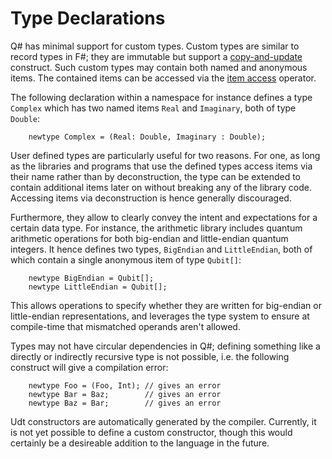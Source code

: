 # Type Declarations

Q# has minimal support for custom types. Custom types are similar to record types in F#; they are immutable but support a [copy-and-update](https://github.com/microsoft/qsharp-language/tree/beheim/specs/Specifications/Language) construct. 
Such custom types may contain both named and anonymous items. 
The contained items can be accessed via the [item access](https://github.com/microsoft/qsharp-language/tree/beheim/specs/Specifications/Language) operator.

The following declaration within a namespace for instance defines a type `Complex` which has two named items `Real` and `Imaginary`, both of type `Double`:
```qsharp
    newtype Complex = (Real: Double, Imaginary : Double);
```

User defined types are particularly useful for two reasons. For one, 
as long as the libraries and programs that use the defined types access items via their name rather than by deconstruction, the type can be extended to contain additional items later on without breaking any of the library code. Accessing items via deconstruction is hence generally discouraged.

Furthermore, they allow to clearly convey the intent and expectations for a certain data type. For instance, the arithmetic library includes quantum arithmetic operations for both big-endian and little-endian quantum integers.
It hence defines two types, `BigEndian` and `LittleEndian`, both of which contain a single anonymous item of type `Qubit[]`:
```qsharp
    newtype BigEndian = Qubit[];
    newtype LittleEndian = Qubit[];
```
This allows operations to specify whether they are written for big-endian or little-endian representations, and leverages the type system to ensure at compile-time that mismatched operands aren't allowed.

Types may not have circular dependencies in Q#; defining something like a directly or indirectly recursive type is not possible, i.e. the following construct will give a compilation error: 
```qsharp
    newtype Foo = (Foo, Int); // gives an error
    newtype Bar = Baz;        // gives an error
    newtype Baz = Bar;        // gives an error
```

Udt constructors are automatically generated by the compiler. Currently, it is not yet possible to define a custom constructor, though this would certainly be a desireable addition to the language in the future. 
